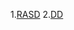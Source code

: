 1.[RASD](https://ditucci-cavagnis-conte.googlecode.com/svn/trunk/Deliveries/1%20-%20RASD.pdf)
2.[DD](https://ditucci-cavagnis-conte.googlecode.com/svn/trunk/Deliveries/2-%20DD.pdf)